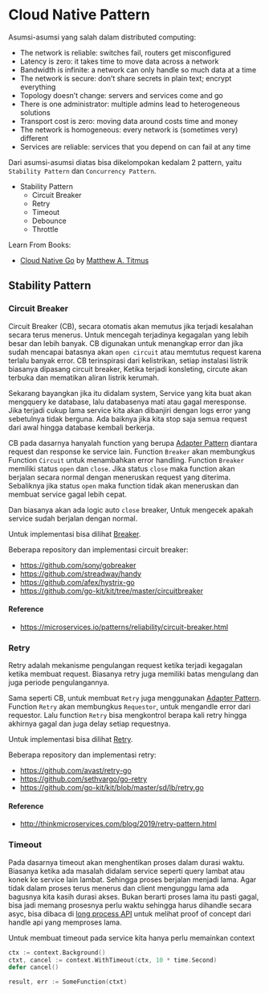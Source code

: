 # Cloud Native Pattern

Asumsi-asumsi yang salah dalam distributed computing:

- The network is reliable: switches fail, routers get misconfigured
- Latency is zero: it takes time to move data across a network
- Bandwidth is infinite: a network can only handle so much data at a time
- The network is secure: don’t share secrets in plain text; encrypt everything
- Topology doesn’t change: servers and services come and go
- There is one administrator: multiple admins lead to heterogeneous solutions
- Transport cost is zero: moving data around costs time and money
- The network is homogeneous: every network is (sometimes very) different
- Services are reliable: services that you depend on can fail at any time

Dari asumsi-asumsi diatas bisa dikelompokan kedalam 2 pattern, yaitu `Stability Pattern` dan `Concurrency Pattern`.

- Stability Pattern
    - Circuit Breaker
    - Retry
    - Timeout
    - Debounce
    - Throttle

Learn From Books:

- [Cloud Native Go](https://learning.oreilly.com/library/view/cloud-native-go/9781492076322/) by [Matthew A. Titmus](https://www.linkedin.com/in/matthew-titmus/)

## Stability Pattern

### Circuit Breaker

Circuit Breaker (CB), secara otomatis akan memutus jika terjadi kesalahan secara terus menerus. 
Untuk mencegah terjadinya kegagalan yang lebih besar dan lebih banyak.
CB digunakan untuk menangkap error dan jika sudah mencapai batasnya akan `open circuit` atau memtutus request karena terlalu banyak error.
CB terinspirasi dari kelistrikan, setiap instalasi listrik biasanya dipasang circuit breaker, 
Ketika terjadi konsleting, circute akan terbuka dan mematikan aliran listrik kerumah.

Sekarang bayangkan jika itu didalam system, Service yang kita buat akan mengquery ke database, lalu databasenya mati atau gagal meresponse. 
Jika terjadi cukup lama service kita akan dibanjiri dengan logs error yang sebetulnya tidak berguna.
Ada baiknya jika kita stop saja semua request dari awal hingga database kembali berkerja.

CB pada dasarnya hanyalah function yang berupa [Adapter Pattern](https://refactoring.guru/design-patterns/adapter) diantara request dan response ke service lain. Function `Breaker` akan membungkus Function `Circuit` untuk menambahkan error handling. 
Function `Breaker` memiliki status `open` dan `close`. 
Jika status `close` maka function akan berjalan secara normal dengan meneruskan request yang diterima.
Sebaliknya jika status `open` maka function tidak akan meneruskan dan membuat service gagal lebih cepat.

Dan biasanya akan ada logic auto `close` breaker, Untuk mengecek apakah service sudah berjalan dengan normal.

Untuk implementasi bisa dilihat [Breaker](https://github.com/zeihanaulia/go-cloud-native-patterns/tree/main/breaker).

Beberapa repository dan implementasi circuit breaker:

- https://github.com/sony/gobreaker
- https://github.com/streadway/handy
- https://github.com/afex/hystrix-go
- https://github.com/go-kit/kit/tree/master/circuitbreaker

#### Reference

* https://microservices.io/patterns/reliability/circuit-breaker.html

### Retry

Retry adalah mekanisme pengulangan request ketika terjadi kegagalan ketika membuat request.
Biasanya retry juga memiliki batas mengulang dan juga periode pengulangannya.

Sama seperti CB, untuk membuat `Retry` juga menggunakan [Adapter Pattern](https://refactoring.guru/design-patterns/adapter).
Function `Retry` akan membungkus `Requestor`, untuk mengandle error dari requestor.
Lalu function `Retry` bisa mengkontrol berapa kali retry hingga akhirnya gagal dan juga delay setiap requestnya.

Untuk implementasi bisa dilihat [Retry](https://github.com/zeihanaulia/go-cloud-native-patterns/tree/main/retry).

Beberapa repository dan implementasi retry:

- https://github.com/avast/retry-go
- https://github.com/sethvargo/go-retry
- https://github.com/go-kit/kit/blob/master/sd/lb/retry.go

#### Reference

* http://thinkmicroservices.com/blog/2019/retry-pattern.html

### Timeout

Pada dasarnya timeout akan menghentikan proses dalam durasi waktu.
Biasanya ketika ada masalah didalam service seperti query lambat atau konek ke service lain lambat.
Sehingga proses berjalan menjadi lama. 
Agar tidak dalam proses terus menerus dan client mengunggu lama ada bagusnya kita kasih durasi akses.
Bukan berarti proses lama itu pasti gagal, bisa jadi memang prosesnya perlu waktu sehingga harus dihandle secara asyc, 
bisa dibaca di [long process API](https://github.com/zeihanaulia/go-long-process-api) untuk melihat proof of concept dari handle api yang memproses lama.

Untuk membuat timeout pada service kita hanya perlu memainkan context

```go
ctx := context.Background()
ctxt, cancel := context.WithTimeout(ctx, 10 * time.Second)
defer cancel()

result, err := SomeFunction(ctxt)
```

